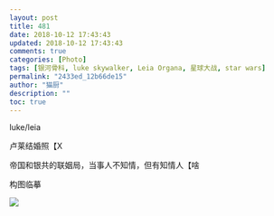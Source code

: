 ```yaml
---
layout: post
title: 481
date: 2018-10-12 17:43:43
updated: 2018-10-12 17:43:43
comments: true
categories: [Photo]
tags: [银河骨科, luke skywalker, Leia Organa, 星球大战, star wars]
permalink: "2433ed_12b66de15"
author: "猫厨"
description: ""
toc: true
---
```


<p>luke/leia</p> 
<p>卢莱结婚照【X</p> 
<p>帝国和银共的联姻局，当事人不知情，但有知情人【啥</p> 
<p>构图临摹</p>

![](/img/img_cVZNdzJtQk9JV2RzbUlOcHRldEVQT1kyQ3NaemdLOEFXTGoxN0hUTUNIaHlpVTNNQUxHVW1RPT0.jpg)